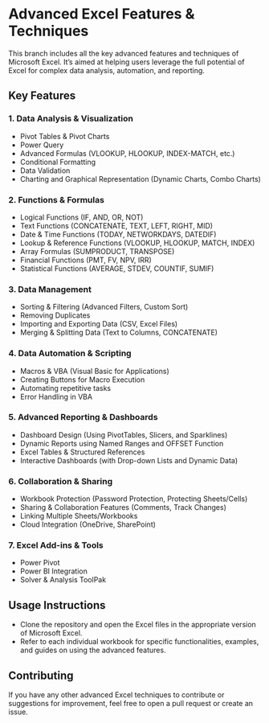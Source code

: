 
# Advanced Excel Features & Techniques

This branch includes all the key advanced features and techniques of Microsoft Excel. It’s aimed at helping users leverage the full potential of Excel for complex data analysis, automation, and reporting.

## Key Features

### 1. **Data Analysis & Visualization**
   - Pivot Tables & Pivot Charts
   - Power Query
   - Advanced Formulas (VLOOKUP, HLOOKUP, INDEX-MATCH, etc.)
   - Conditional Formatting
   - Data Validation
   - Charting and Graphical Representation (Dynamic Charts, Combo Charts)

### 2. **Functions & Formulas**
   - Logical Functions (IF, AND, OR, NOT)
   - Text Functions (CONCATENATE, TEXT, LEFT, RIGHT, MID)
   - Date & Time Functions (TODAY, NETWORKDAYS, DATEDIF)
   - Lookup & Reference Functions (VLOOKUP, HLOOKUP, MATCH, INDEX)
   - Array Formulas (SUMPRODUCT, TRANSPOSE)
   - Financial Functions (PMT, FV, NPV, IRR)
   - Statistical Functions (AVERAGE, STDEV, COUNTIF, SUMIF)

### 3. **Data Management**
   - Sorting & Filtering (Advanced Filters, Custom Sort)
   - Removing Duplicates
   - Importing and Exporting Data (CSV, Excel Files)
   - Merging & Splitting Data (Text to Columns, CONCATENATE)
   
### 4. **Data Automation & Scripting**
   - Macros & VBA (Visual Basic for Applications)
   - Creating Buttons for Macro Execution
   - Automating repetitive tasks
   - Error Handling in VBA

### 5. **Advanced Reporting & Dashboards**
   - Dashboard Design (Using PivotTables, Slicers, and Sparklines)
   - Dynamic Reports using Named Ranges and OFFSET Function
   - Excel Tables & Structured References
   - Interactive Dashboards (with Drop-down Lists and Dynamic Data)

### 6. **Collaboration & Sharing**
   - Workbook Protection (Password Protection, Protecting Sheets/Cells)
   - Sharing & Collaboration Features (Comments, Track Changes)
   - Linking Multiple Sheets/Workbooks
   - Cloud Integration (OneDrive, SharePoint)

### 7. **Excel Add-ins & Tools**
   - Power Pivot
   - Power BI Integration
   - Solver & Analysis ToolPak

## Usage Instructions
- Clone the repository and open the Excel files in the appropriate version of Microsoft Excel.
- Refer to each individual workbook for specific functionalities, examples, and guides on using the advanced features.

## Contributing
If you have any other advanced Excel techniques to contribute or suggestions for improvement, feel free to open a pull request or create an issue.

